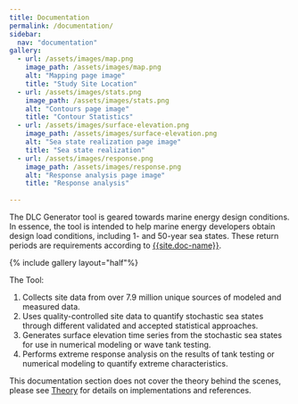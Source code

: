 ```yaml
---
title: Documentation
permalink: /documentation/
sidebar:
  nav: "documentation"
gallery:
  - url: /assets/images/map.png
    image_path: /assets/images/map.png
    alt: "Mapping page image"
    title: "Study Site Location"
  - url: /assets/images/stats.png
    image_path: /assets/images/stats.png
    alt: "Contours page image"
    title: "Contour Statistics"
  - url: /assets/images/surface-elevation.png
    image_path: /assets/images/surface-elevation.png
    alt: "Sea state realization page image"
    title: "Sea state realization"
  - url: /assets/images/response.png
    image_path: /assets/images/response.png
    alt: "Response analysis page image"
    title: "Response analysis"
     
---
```


The DLC Generator tool is geared towards marine energy design conditions. In essence, the tool is intended to help marine energy developers obtain design load conditions, including 1- and 50-year sea states. These return periods are requirements according to [{{site.doc-name}}]({{site.doc-link}}).

{% include gallery layout="half"%}

The Tool:

1. Collects site data from over 7.9 million unique sources of modeled and measured data.
2. Uses quality-controlled site data to quantify stochastic sea states through different validated and accepted statistical approaches.
3. Generates surface elevation time series from the stochastic sea states for use in numerical modeling or wave tank testing.
4. Performs extreme response analysis on the results of tank testing or numerical modeling to quantify extreme characteristics.


This documentation section does not cover the theory behind the scenes, please see [Theory](/theory/) for details on implementations and references.





